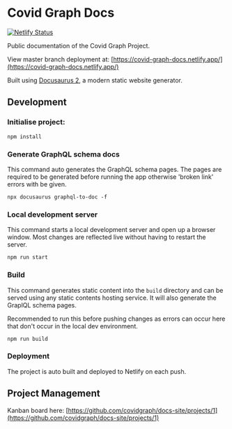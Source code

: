 # Covid Graph Docs

[![Netlify Status](https://api.netlify.com/api/v1/badges/31a99f8b-c0a9-43cb-9df4-b46811d118c2/deploy-status)](https://app.netlify.com/sites/covid-graph-docs/deploys)

Public documentation of the Covid Graph Project.

View master branch deployment at: [https://covid-graph-docs.netlify.app/](https://covid-graph-docs.netlify.app/)

Built using [Docusaurus 2](https://v2.docusaurus.io/), a modern static website generator.

## Development

### Initialise project:

```console
npm install
```

### Generate GraphQL schema docs

This command auto generates the GraphQL schema pages. The pages are required to be generated before running the app otherwise 'broken link' errors with be given.

```console
npx docusaurus graphql-to-doc -f
```

### Local development server

This command starts a local development server and open up a browser window. Most changes are reflected live without having to restart the server.

```console
npm run start
```

### Build

This command generates static content into the `build` directory and can be served using any static contents hosting service. It will also generate the GraplQL schema pages.

Recommended to run this before pushing changes as errors can occur here that don't occur in the local dev environment.

```console
npm run build
```

### Deployment

The project is auto built and deployed to Netlify on each push.

## Project Management

Kanban board here: [https://github.com/covidgraph/docs-site/projects/1](https://github.com/covidgraph/docs-site/projects/1)